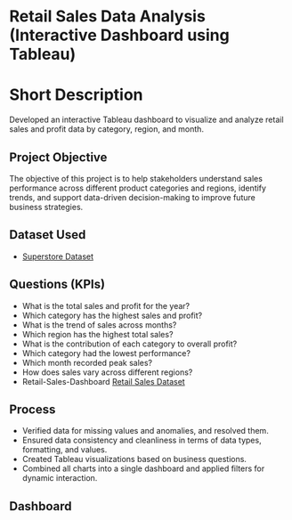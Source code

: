 # Retail Sales Data Analysis (Interactive Dashboard using Tableau)
# Short Description
Developed an interactive Tableau dashboard to visualize and analyze retail sales and profit data by category, region, and month.
## Project Objective
The objective of this project is to help stakeholders understand sales performance across different product categories and regions, identify trends, and support data-driven decision-making to improve future business strategies.

## Dataset Used 
- <a href="https://github.com/ajith253/Retail_Sales_Dashboard_tableau/blob/main/Tableau%20Project.twbx">Superstore Dataset</a>

## Questions (KPIs)
- What is the total sales and profit for the year?
- Which category has the highest sales and profit?
- What is the trend of sales across months?
- Which region has the highest total sales?
- What is the contribution of each category to overall profit?
- Which category had the lowest performance?
- Which month recorded peak sales?
- How does sales vary across different regions?
- Retail-Sales-Dashboard <a href ="https://github.com/ajith253/Retail_Sales_Dashboard_tableau/blob/main/Tableau_project.png">Retail Sales Dataset</a>

## Process
- Verified data for missing values and anomalies, and resolved them.
- Ensured data consistency and cleanliness in terms of data types, formatting, and values.
- Created Tableau visualizations based on business questions.
- Combined all charts into a single dashboard and applied filters for dynamic interaction.

## Dashboard 
